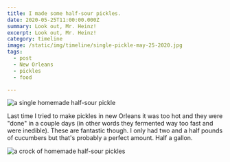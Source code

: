 ```yaml
---
title: I made some half-sour pickles.
date: 2020-05-25T11:00:00.000Z
summary: Look out, Mr. Heinz!
excerpt: Look out, Mr. Heinz!
category: timeline
image: /static/img/timeline/single-pickle-may-25-2020.jpg
tags:
  - post 
  - New Orleans
  - pickles
  - food

---
```


![a single homemade half-sour pickle](/static/img/timeline/single-pickle-may-25-2020.jpg "a single homemade half-sour pickle")

Last time I tried to make pickles in new Orleans it was too hot and they were "done" in a couple days (in other words they fermented way too fast and were inedible). These are fantastic though. I only had two and a half pounds of cucumbers but that's probably a perfect amount. Half a gallon.

![a crock of homemade half-sour pickles](/static/img/timeline/half-sour-pickles-may-25-2020.jpg "a crock of homemade half-sour pickles")
